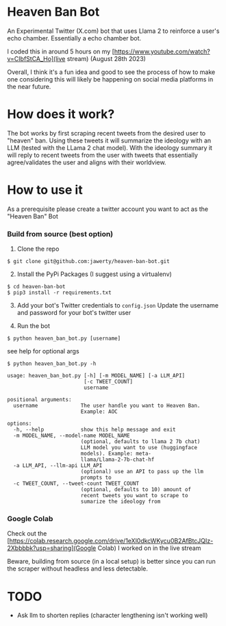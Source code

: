 # Heaven Ban Bot
An Experimental Twitter (X.com) bot that uses Llama 2 to reinforce a user's echo chamber. Essentially a echo chamber bot. 

I coded this in around 5 hours on my [https://www.youtube.com/watch?v=CIbfStCA_Ho](live stream) (August 28th 2023)

Overall, I think it's a fun idea and good to see the process of how to make one considering this will likely be happening on social media platforms in the near future.

# How does it work?
The bot works by first scraping recent tweets from the desired user to "heaven" ban. Using these tweets it will summarize the ideology with an LLM (tested with the LLama 2 chat model). With the ideology summary it will reply to recent tweets from the user with tweets that essentially agree/validates the user and aligns with their worldview.

# How to use it
As a prerequisite please create a twitter account you want to act as the "Heaven Ban" Bot

### Build from source (best option)
1. Clone the repo
```
$ git clone git@github.com:jawerty/heaven-ban-bot.git
```
2. Install the PyPi Packages (I suggest using a virtualenv)
```
$ cd heaven-ban-bot
$ pip3 install -r requirements.txt
```
3. Add your bot's Twitter credentials to `config.json`
Update the username and password for your bot's twitter user

4. Run the bot 
```
$ python heaven_ban_bot.py [username]
```

see help for optional args
```
$ python heaven_ban_bot.py -h

usage: heaven_ban_bot.py [-h] [-m MODEL_NAME] [-a LLM_API]
                         [-c TWEET_COUNT]
                         username

positional arguments:
  username              The user handle you want to Heaven Ban.
                        Example: AOC

options:
  -h, --help            show this help message and exit
  -m MODEL_NAME, --model-name MODEL_NAME
                        (optional, defaults to llama 2 7b chat)
                        LLM model you want to use (huggingface
                        models). Example: meta-
                        llama/Llama-2-7b-chat-hf
  -a LLM_API, --llm-api LLM_API
                        (optional) use an API to pass up the llm
                        prompts to
  -c TWEET_COUNT, --tweet-count TWEET_COUNT
                        (optional, defaults to 10) amount of
                        recent tweets you want to scrape to
                        sumarize the ideology from
```

### Google Colab
Check out the [https://colab.research.google.com/drive/1eXl0dkcWKycu0B2AfBtcJQIz-2Xbbbbk?usp=sharing](Google Colab) I worked on in the live stream

Beware, building from source (in a local setup) is better since you can run the scraper without headless and less detectable.

# TODO
- Ask llm to shorten replies (character lengthening isn't working well)